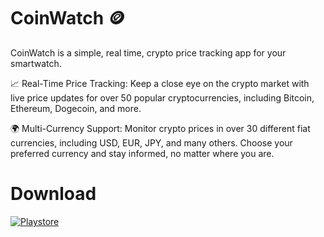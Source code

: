 # CoinWatch 🪙
CoinWatch is a simple, real time, crypto price tracking app for your smartwatch.

📈 Real-Time Price Tracking: Keep a close eye on the crypto market with live price updates for over 50 popular cryptocurrencies, including Bitcoin, Ethereum, Dogecoin, and more.

🌍 Multi-Currency Support: Monitor crypto prices in over 30 different fiat currencies, including USD, EUR, JPY, and many others. Choose your preferred currency and stay informed, no matter where you are.


# Download

[![Playstore](https://i.imgur.com/egBW0oo.png)](https://play.google.com/store/apps/details?id=com.wearos.coinwatch)
